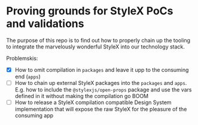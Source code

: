 # Proving grounds for StyleX PoCs and validations

The purpose of this repo is to find out how to properly chain up the tooling to integrate the marvelously wonderful
StyleX into our technology stack.

Problemskis:

- [x] How to omit compilation in `packages` and leave it upp to the consuming end (`apps`)
- [ ] How to chain up external StyleX packages into the `packages` and `apps`. E.g. how to include the `@stylexjs/open-props` package and use the vars defined in it without making the compilation go BOOM
- [ ] How to release a StyleX compilation compatible Design System implementation that will expose the raw StyleX for the pleasure of the consuming app
